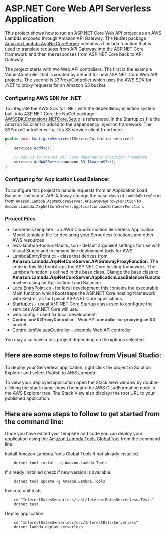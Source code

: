 # ASP.NET Core Web API Serverless Application

This project shows how to run an ASP.NET Core Web API project as an AWS Lambda exposed through Amazon API Gateway. The NuGet package [Amazon.Lambda.AspNetCoreServer](https://www.nuget.org/packages/Amazon.Lambda.AspNetCoreServer) contains a Lambda function that is used to translate requests from API Gateway into the ASP.NET Core framework and then the responses from ASP.NET Core back to API Gateway.

The project starts with two Web API controllers. The first is the example ValuesController that is created by default for new ASP.NET Core Web API projects. The second is S3ProxyController which uses the AWS SDK for .NET to proxy requests for an Amazon S3 bucket.


### Configuring AWS SDK for .NET ###

To integrate the AWS SDK for .NET with the dependency injection system built into ASP.NET Core the NuGet package [AWSSDK.Extensions.NETCore.Setup](https://www.nuget.org/packages/AWSSDK.Extensions.NETCore.Setup/) is referenced. In the Startup.cs file the Amazon S3 client is added to the dependency injection framework. The S3ProxyController will get its S3 service client from there.

```csharp
public void ConfigureServices(IServiceCollection services)
{
    services.AddMvc();

    // Add S3 to the ASP.NET Core dependency injection framework.
    services.AddAWSService<Amazon.S3.IAmazonS3>();
}
```

### Configuring for Application Load Balancer ###

To configure this project to handle requests from an Application Load Balancer instead of API Gateway change
the base class of `LambdaEntryPoint` from `Amazon.Lambda.AspNetCoreServer.APIGatewayProxyFunction` to 
`Amazon.Lambda.AspNetCoreServer.ApplicationLoadBalancerFunction`.

### Project Files ###

* serverless.template - an AWS CloudFormation Serverless Application Model template file for declaring your Serverless functions and other AWS resources
* aws-lambda-tools-defaults.json - default argument settings for use with Visual Studio and command line deployment tools for AWS
* LambdaEntryPoint.cs - class that derives from **Amazon.Lambda.AspNetCoreServer.APIGatewayProxyFunction**. The code in 
this file bootstraps the ASP.NET Core hosting framework. The Lambda function is defined in the base class.
Change the base class to **Amazon.Lambda.AspNetCoreServer.ApplicationLoadBalancerFunction** when using an 
Application Load Balancer.
* LocalEntryPoint.cs - for local development this contains the executable Main function which bootstraps the ASP.NET Core hosting framework with Kestrel, as for typical ASP.NET Core applications.
* Startup.cs - usual ASP.NET Core Startup class used to configure the services ASP.NET Core will use.
* web.config - used for local development.
* Controllers\S3ProxyController - Web API controller for proxying an S3 bucket
* Controllers\ValuesController - example Web API controller

You may also have a test project depending on the options selected.

## Here are some steps to follow from Visual Studio:

To deploy your Serverless application, right click the project in Solution Explorer and select *Publish to AWS Lambda*.

To view your deployed application open the Stack View window by double-clicking the stack name shown beneath the AWS CloudFormation node in the AWS Explorer tree. The Stack View also displays the root URL to your published application.

## Here are some steps to follow to get started from the command line:

Once you have edited your template and code you can deploy your application using the [Amazon.Lambda.Tools Global Tool](https://github.com/aws/aws-extensions-for-dotnet-cli#aws-lambda-amazonlambdatools) from the command line.

Install Amazon.Lambda.Tools Global Tools if not already installed.
```
    dotnet tool install -g Amazon.Lambda.Tools
```

If already installed check if new version is available.
```
    dotnet tool update -g Amazon.Lambda.Tools
```

Execute unit tests
```
    cd "InterestRatesServerless/test/InterestRatesServerless.Tests"
    dotnet test
```

Deploy application
```
    cd "InterestRatesServerless/src/InterestRatesServerless"
    dotnet lambda deploy-serverless
```
